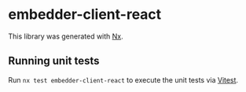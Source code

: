 # embedder-client-react

This library was generated with [Nx](https://nx.dev).

## Running unit tests

Run `nx test embedder-client-react` to execute the unit tests via [Vitest](https://vitest.dev/).
